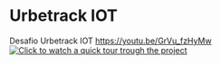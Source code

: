 # Urbetrack IOT
 Desafio Urbetrack IOT
https://youtu.be/GrVu_fzHyMw
[![Click to watch a quick tour trough the project](https://img.youtube.com/vi/GrVu_fzHyMw/0.jpg)](https://www.youtube.com/watch?v=GrVu_fzHyMw)

